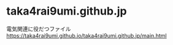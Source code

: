 # taka4rai9umi.github.jp
電気関連に役だつファイル
https://taka4rai9umi.github.io/taka4rai9umi.github.jp/main.html
